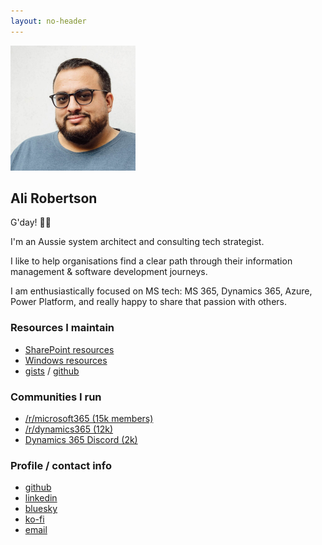 ```yaml
---
layout: no-header
---
```

<aside class="profile-image" role="img" aria-labelledby="profile-heading">
    <img src="/assets/ali-robertson.jpg"  alt="Professional headshot of Ali Robertson, an Australian system architect and tech strategist" width="200" height="200" loading="eager" />
</aside>

##  Ali Robertson

G'day! 👦🏽

I'm an Aussie system architect and consulting tech strategist.

I like to help organisations find a clear path through their information management & software development journeys.

I am enthusiastically focused on MS tech: MS 365, Dynamics 365, Azure, Power Platform, and really happy to share that passion with others.

### Resources I maintain

- [SharePoint resources](/resources/sharepoint/)
- [Windows resources](/resources/windows/)
- [gists](https://gist.github.com/alirobe/public?direction=desc&sort=updated) / [github](https://github.com/alirobe)

### Communities I run

- [/r/microsoft365 (15k members)](//microsoft365.reddit.com)
- [/r/dynamics365 (12k)](//dynamics365.reddit.com)
- [Dynamics 365 Discord (2k)](//discord.gg/sPSYyYgU39)

### Profile / contact info

- [github](//github.com/alirobe)
- [linkedin](//www.linkedin.com/in/alirobe)
- [bluesky](//bsky.app/profile/ali.id.au)
- [ko-fi](//ko-fi.com/alirobe)
- [email](mailto:ali@ali.id.au)
